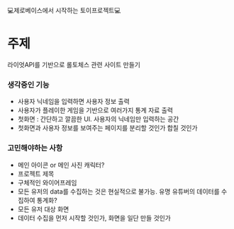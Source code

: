 💻제로베이스에서 시작하는 토이프로젝트💻

# 주제
라이엇API를 기반으로 롤토체스 관련 사이트 만들기

### 생각중인 기능
- 사용자 닉네임을 입력하면 사용자 정보 출력
- 사용자가 플레이한 게임을 기반으로 여러가지 통계 자료 출력
- 첫화면 : 간단하고 깔끔한 UI. 사용자의 닉네임만 입력하는 공간
- 첫화면과 사용자 정보를 보여주는 페이지를 분리할 것인가 합칠 것인가


### 고민해야하는 사항
- 메인 아이콘 or 메인 사진 캐릭터?
- 프로젝트 제목
- 구체적인 와이어프레임
- 모든 유저의 data를 수집하는 것은 현실적으로 불가능. 유명 유튜버의 데이터를 수집하여 통계화?
- 모든 유저 대상 화면
- 데이터 수집을 먼저 시작할 것인가, 화면을 일단 만들 것인가